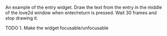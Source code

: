 An example of the entry widget.  Draw the text from the entry in the middle
of the love2d window when enter/return is pressed.  Wait 30 frames and 
stop drawing it.

TODO 1.  Make the widget focusable/unfocusable
